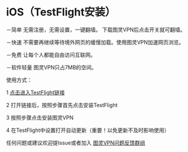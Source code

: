 # iOS（TestFlight安装）

－简单 无需注册，无需设置，一键翻墙。 下载图灵VPN后点击开关就可翻墙。

－快速 不需要再继续等待境外网页的缓慢加载。使用图灵VPN加速网页浏览。

－免费 让每个人都能自由访问互联网。

－软件轻量 图灵VPN只占7MB的空间。

使用方式：

1 [点击进入TestFlight链接](https://testflight.apple.com/join/ud1FVIMV) 

2 打开链接后，按照步骤首先点击安装TestFlight

3 按照步骤点击安装图灵VPN

4 在TestFlight中设置打开自动更新（重要！以免更新不及时影响使用）

任何问题或建议欢迎提Issue或者加入 [图灵VPN问题反馈群组](https://t.me/joinchat/PPJzrRiBH5t5mNmfV57WZA)
